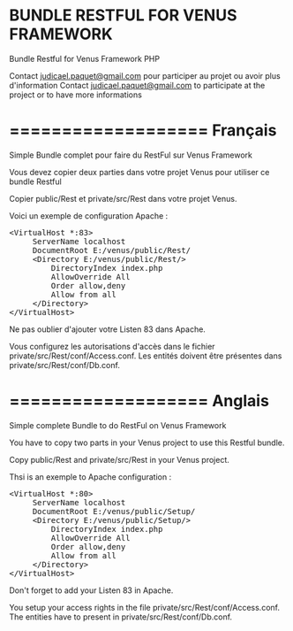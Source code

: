 BUNDLE RESTFUL FOR VENUS FRAMEWORK
====================

Bundle Restful for Venus Framework PHP

Contact judicael.paquet@gmail.com pour participer au projet ou avoir plus d'information
Contact judicael.paquet@gmail.com to participate at the project or to have more informations

===================
Français
===================

Simple Bundle complet pour faire du RestFul sur Venus Framework

Vous devez copier deux parties dans votre projet Venus pour utiliser ce bundle Restful

Copier public/Rest et private/src/Rest dans votre projet Venus.

Voici un exemple de configuration Apache :

<pre>
&lt;VirtualHost *:83&gt;
     ServerName localhost
     DocumentRoot E:/venus/public/Rest/
     &lt;Directory E:/venus/public/Rest/&gt;
         DirectoryIndex index.php
         AllowOverride All
         Order allow,deny
         Allow from all
     &lt;/Directory&gt;
&lt;/VirtualHost&gt;
</pre>

Ne pas oublier d'ajouter votre Listen 83 dans Apache.

Vous configurez les autorisations d'accès dans le fichier private/src/Rest/conf/Access.conf.
Les entités doivent être présentes dans private/src/Rest/conf/Db.conf.

===================
Anglais
===================

Simple complete Bundle to do RestFul on Venus Framework

You have to copy two parts in your Venus project to use this Restful bundle.

Copy public/Rest and private/src/Rest in your Venus project.

Thsi is an exemple to Apache configuration :

<pre>
&lt;VirtualHost *:80&gt;
     ServerName localhost
     DocumentRoot E:/venus/public/Setup/
     &lt;Directory E:/venus/public/Setup/&gt;
         DirectoryIndex index.php
         AllowOverride All
         Order allow,deny
         Allow from all
     &lt;/Directory&gt;
&lt;/VirtualHost&gt;
</pre>

Don't forget to add your Listen 83 in Apache.

You setup your access rights in the file private/src/Rest/conf/Access.conf.
The entities have to present in private/src/Rest/conf/Db.conf.
